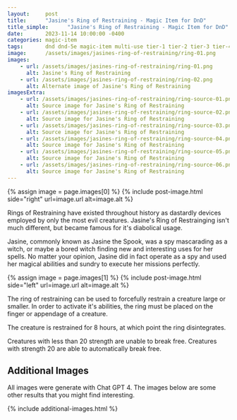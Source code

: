 ```yaml
---
layout:     post
title:      "Jasine's Ring of Restraining - Magic Item for DnD"
title_simple:      "Jasine's Ring of Restraining - Magic Item for DnD"
date:       2023-11-14 10:00:00 -0400
categories: magic-item
tags:       dnd dnd-5e magic-item multi-use tier-1 tier-2 tier-3 tier-4
image:      /assets/images/jasines-ring-of-restraining/ring-01.png
images:
    - url: /assets/images/jasines-ring-of-restraining/ring-01.png
      alt: Jasine's Ring of Restraining
    - url: /assets/images/jasines-ring-of-restraining/ring-02.png
      alt: Alternate image of Jasine's Ring of Restraining
imagesExtra:
    - url: /assets/images/jasines-ring-of-restraining/ring-source-01.png
      alt: Source image for Jasine's Ring of Restraining
    - url: /assets/images/jasines-ring-of-restraining/ring-source-02.png
      alt: Source image for Jasine's Ring of Restraining
    - url: /assets/images/jasines-ring-of-restraining/ring-source-03.png
      alt: Source image for Jasine's Ring of Restraining
    - url: /assets/images/jasines-ring-of-restraining/ring-source-04.png
      alt: Source image for Jasine's Ring of Restraining
    - url: /assets/images/jasines-ring-of-restraining/ring-source-05.png
      alt: Source image for Jasine's Ring of Restraining
    - url: /assets/images/jasines-ring-of-restraining/ring-source-06.png
      alt: Source image for Jasine's Ring of Restraining
---
```


{% assign image = page.images[0] %}
{% include post-image.html side="right" url=image.url alt=image.alt %}

Rings of Restraining have existed throughout history as dastardly devices employed by only the most evil creatures. Jasine's Ring of Restrainging isn't much different, but became famous for it's diabolical usage.

Jasine, commonly known as Jasine the Spook, was a spy mascarading as a witch, or maybe a bored witch finding new and interesting uses for her spells. No matter your opinion, Jasine did in fact operate as a spy and used her magical abilities and sundry to execute her missions perfectly.

{% assign image = page.images[1] %}
{% include post-image.html side="left" url=image.url alt=image.alt %}

The ring of restraining can be used to forcefully restrain a creature large or smaller. In order to activate it's abilities, the ring must be placed on the finger or appendage of a creature.

The creature is restrained for 8 hours, at which point the ring disintegrates.

Creatures with less than 20 strength are unable to break free. Creatures with strength 20 are able to automatically break free.

## Additional Images

All images were generate with Chat GPT 4. The images below are some other results that you might find interesting.

{% include additional-images.html %}
